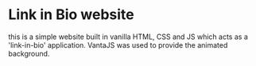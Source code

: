 # Link in Bio website

this is a simple website built in vanilla HTML, CSS and JS which acts as a 'link-in-bio' application. VantaJS was used to provide the animated background.
